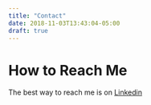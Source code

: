 ```yaml
---
title: "Contact"
date: 2018-11-03T13:43:04-05:00
draft: true
---
```


# How to Reach Me
The best way to reach me is on [Linkedin](https://www.linkedin.com/in/philipschmidt0740/)

